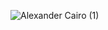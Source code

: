 ![Alexander Cairo (1)](https://github.com/AlexCairo/AlexCairo/assets/110007148/2d9d7e00-8f8c-461d-9025-d145f0c7a4d3)
